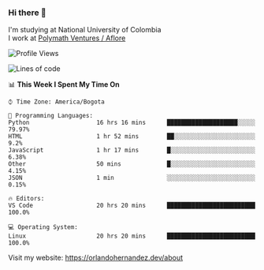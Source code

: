 ### Hi there 👋


<!--**AR4Z/AR4Z** is a ✨ _special_ ✨ repository because its `README.md` (this file) appears on your GitHub profile.

Here are some ideas to get you started:-->
I'm studying at National University of Colombia
<br>
I work at <a href="https://www.aflore.co/">Polymath Ventures / Aflore</a>
<br>

<!--START_SECTION:waka-->
![Profile Views](http://img.shields.io/badge/Profile%20Views-0-blue)

![Lines of code](https://img.shields.io/badge/From%20Hello%20World%20I%27ve%20Written-19.2%20million%20lines%20of%20code-blue)

📊 **This Week I Spent My Time On** 

```text
⌚︎ Time Zone: America/Bogota

💬 Programming Languages: 
Python                   16 hrs 16 mins      ████████████████████░░░░░   79.97% 
HTML                     1 hr 52 mins        ██░░░░░░░░░░░░░░░░░░░░░░░   9.2% 
JavaScript               1 hr 17 mins        █░░░░░░░░░░░░░░░░░░░░░░░░   6.38% 
Other                    50 mins             █░░░░░░░░░░░░░░░░░░░░░░░░   4.15% 
JSON                     1 min               ░░░░░░░░░░░░░░░░░░░░░░░░░   0.15%

🔥 Editors: 
VS Code                  20 hrs 20 mins      █████████████████████████   100.0%

💻 Operating System: 
Linux                    20 hrs 20 mins      █████████████████████████   100.0%

```


<!--END_SECTION:waka-->


Visit my website: https://orlandohernandez.dev/about

